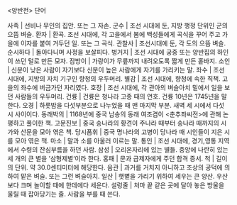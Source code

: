 <양반전> 단어

사족			| 선비나 무인의 집안. 또는 그 자손.
군수			| 조선 시대에 둔, 지방 행정 단위인 군의 으뜸 벼슬.
환자			| 환곡. 조선 시대에, 각 고을에서 봄에 백성들에게 곡식을 꾸어 주고 가을에 이자를 붙여 거두던 일. 또는 그 곡식.
관찰사			| 조선시대에 둔, 각 도의 으뜸 벼슬.
순시하다			| 돌아다니며 사정을 보살피다.
벙거지			| 조선 시대에 궁중 또는 양반집의 하인이 쓰던 털로 만든 모자.
잠방이			| 가랑이가 무릎까지 내려오도록 짧게 만든 홑바지.
소인			| 신분이 낮은 사람이 자기보다 신분이 높은 사람에게 자기를 가리키는 말.
좌수			| 조선 시대에, 지방의 자치 기구인 향청의 우두머리.
별감			| 조선 시대에, 향청에 속한 직책. 고을의 좌수에 버금가던 자리였다.
호장			| 조선 시대에, 각 관아의 벼슬아치 밑에서 일을 보던 사람들의 우두머리.
건륭			| 건륭은 청나라 고종 때의 연호. 건륭 10년은 1745년을 말한다.
오경			| 하룻밤을 다섯부분으로 나누었을 때 맨 마지막 부분. 새벽 세 시에서 다섯 시 사이이다.
동래박의			| 1168년에 중국 남송의 동래 여조겸이 <춘추좌씨전>에 관해 논평하고 풀이한 책.
고문진보			| 중국 송나라의 황견이 주나라 때부터 송나라 때까지의 시가와 산문을 모아 엮은 책.
당시품휘			| 중국 명나라의 고병이 당나라 때 시인들이 지은 시를 모아 엮은 책.
마소			| 말과 소를 아울러 이르는 말.
통인			| 조선 시대에, 경기,영통 지역에서 수령의 잔심부름을 하던 사람.
삼성			| 오리온자리에 있는 별들. 중앙에 나란히 있는 세 개의 큰 별을 ’삼형제별‘이라 한다.
홍패			| 문과 급제자에게 주던 합격 증서.
척			| 길이의 단위. 약 30.0센티미터에 해당한다.
음관			| 과거를 거치지 아니하고 조상의 공덕에 의하여 맡은 벼슬. 또는 그런 벼슬아치.
일산			| 햇볕을 가리기 위하여 세우는 큰 양산. 우산보다 크며 놀이할 때에 한데에다 세운다.
설렁줄			| 처마 끝 같은 곳에 달아 놓은 방울을 울릴 때 잡아당기는 줄. 사람을 부를 때 쓴다.
